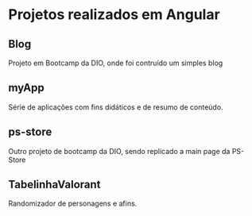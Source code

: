 # Projetos realizados em Angular
## Blog
Projeto em Bootcamp da DIO, onde foi contruído um simples blog
## myApp
Série de aplicações com fins didáticos e de resumo de conteúdo.
## ps-store
Outro projeto de bootcamp da DIO, sendo replicado a main page da PS-Store
## TabelinhaValorant
Randomizador de personagens e afins.

